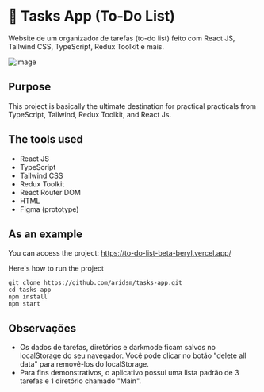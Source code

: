 # 📅 Tasks App (To-Do List)

Website de um organizador de tarefas (to-do list) feito com React JS, Tailwind CSS, TypeScript, Redux Toolkit e mais.

![image](https://user-images.githubusercontent.com/92959023/214756223-b922b841-53a4-4122-a53a-cd13c7a944b4.png)

## Purpose

This project is basically the ultimate destination for practical practicals from TypeScript, Tailwind, Redux Toolkit, and React Js.

## The tools used

- React JS
- TypeScript
- Tailwind CSS
- Redux Toolkit
- React Router DOM
- HTML
- Figma (prototype)

## As an example

You can access the project: https://to-do-list-beta-beryl.vercel.app/

Here's how to run the project 

``` 
git clone https://github.com/aridsm/tasks-app.git
cd tasks-app
npm install
npm start
```

## Observações

- Os dados de tarefas, diretórios e darkmode ficam salvos no localStorage do seu navegador. Você pode clicar no botão "delete all data" para removê-los do localStorage.
- Para fins demonstrativos, o aplicativo possui uma lista padrão de 3 tarefas e 1 diretório chamado "Main".
